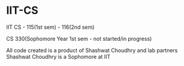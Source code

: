 # IIT-CS
IIT CS - 115(1st sem) - 116(2nd sem)

CS 330(Sophomore Year 1st sem - not started/in progress)

All code created is a product of Shashwat Choudhry and lab partners
Shashwat Choudhry is a Sophomore at IIT
